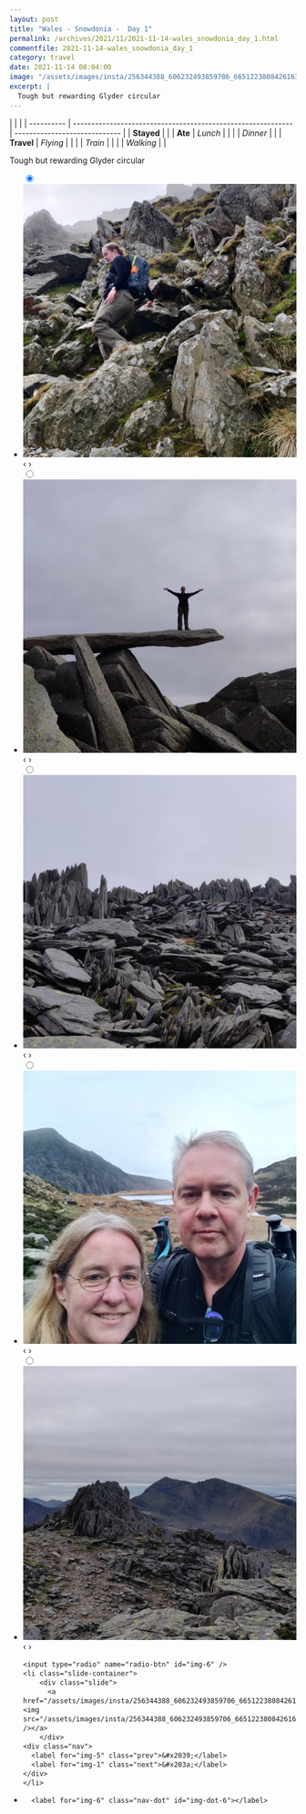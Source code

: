 ```yaml
---
layout: post
title: "Wales - Snowdonia -  Day 1"
permalink: /archives/2021/11/2021-11-14-wales_snowdonia_day_1.html
commentfile: 2021-11-14-wales_snowdonia_day_1
category: travel
date: 2021-11-14 08:04:00
image: "/assets/images/insta/256344388_606232493859706_6651223808426163044_n_17899643153278873.jpg"
excerpt: |
  Tough but rewarding Glyder circular
---
```


|            |                                                              |
| ---------- | ------------------------------------------------------------ | ----------------------------- |
| **Stayed** |  |
| **Ate**    | _Lunch_                                                      |          |
|            | _Dinner_                                                     |          |
| **Travel** | _Flying_                                                     |          |
|            | _Train_                                                      |          |
|            | _Walking_                                                    |          |


Tough but rewarding Glyder circular


<ul class="slides">
    <input type="radio" name="radio-btn" id="img-1" checked="checked" />
    <li class="slide-container">
        <div class="slide">
          <a href="/assets/images/insta/256601223_672568183706544_989499186999657643_n_17928683023891822.jpg"><img src="/assets/images/insta/256601223_672568183706544_989499186999657643_n_17928683023891822.jpg" /></a>
        </div>
    <div class="nav">
      <label for="img-6" class="prev">&#x2039;</label>
      <label for="img-2" class="next">&#x203a;</label>
    </div>
    </li>
        <input type="radio" name="radio-btn" id="img-2"  />
    <li class="slide-container">
        <div class="slide">
          <a href="/assets/images/insta/256070581_141443314892372_9171002656422478809_n_17892462923515251.jpg"><img src="/assets/images/insta/256070581_141443314892372_9171002656422478809_n_17892462923515251.jpg" /></a>
        </div>
    <div class="nav">
      <label for="img-1" class="prev">&#x2039;</label>
      <label for="img-3" class="next">&#x203a;</label>
    </div>
    </li>
        <input type="radio" name="radio-btn" id="img-3"  />
    <li class="slide-container">
        <div class="slide">
          <a href="/assets/images/insta/256761973_423448309397377_937638391369673573_n_17925779581904711.jpg"><img src="/assets/images/insta/256761973_423448309397377_937638391369673573_n_17925779581904711.jpg" /></a>
        </div>
    <div class="nav">
      <label for="img-2" class="prev">&#x2039;</label>
      <label for="img-4" class="next">&#x203a;</label>
    </div>
    </li>
        <input type="radio" name="radio-btn" id="img-4"  />
    <li class="slide-container">
        <div class="slide">
          <a href="/assets/images/insta/256506182_633753931006677_6360519427236725514_n_17973392785454453.jpg"><img src="/assets/images/insta/256506182_633753931006677_6360519427236725514_n_17973392785454453.jpg" /></a>
        </div>
    <div class="nav">
      <label for="img-3" class="prev">&#x2039;</label>
      <label for="img-5" class="next">&#x203a;</label>
    </div>
    </li>
        <input type="radio" name="radio-btn" id="img-5"  />
    <li class="slide-container">
        <div class="slide">
          <a href="/assets/images/insta/256074650_406686697560991_5493187089338377118_n_17954544673543586.jpg"><img src="/assets/images/insta/256074650_406686697560991_5493187089338377118_n_17954544673543586.jpg" /></a>
        </div>
    <div class="nav">
      <label for="img-4" class="prev">&#x2039;</label>
      <label for="img-6" class="next">&#x203a;</label>
    </div>
    </li>
    
    <input type="radio" name="radio-btn" id="img-6" />
    <li class="slide-container">
        <div class="slide">
          <a href="/assets/images/insta/256344388_606232493859706_6651223808426163044_n_17899643153278873.jpg"><img src="/assets/images/insta/256344388_606232493859706_6651223808426163044_n_17899643153278873.jpg" /></a>
        </div>
    <div class="nav">
      <label for="img-5" class="prev">&#x2039;</label>
      <label for="img-1" class="next">&#x203a;</label>
    </div>
    </li>
			
<li class="nav-dots">
      <label for="img-1" class="nav-dot" id="img-dot-1"></label>
      <label for="img-2" class="nav-dot" id="img-dot-2"></label>
      <label for="img-3" class="nav-dot" id="img-dot-3"></label>
      <label for="img-4" class="nav-dot" id="img-dot-4"></label>
      <label for="img-5" class="nav-dot" id="img-dot-5"></label>

      <label for="img-6" class="nav-dot" id="img-dot-6"></label>

</li>
</ul>        
             

		